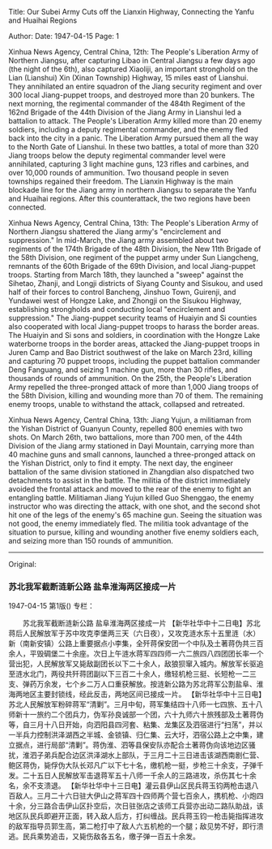 Title: Our Subei Army Cuts off the Lianxin Highway, Connecting the Yanfu and Huaihai Regions

Author: 
Date: 1947-04-15
Page: 1

Xinhua News Agency, Central China, 12th: The People's Liberation Army of Northern Jiangsu, after capturing Libao in Central Jiangsu a few days ago (the night of the 6th), also captured Xiaoliji, an important stronghold on the Lian (Lianshui) Xin (Xinan Township) Highway, 15 miles east of Lianshui. They annihilated an entire squadron of the Jiang security regiment and over 300 local Jiang-puppet troops, and destroyed more than 20 bunkers. The next morning, the regimental commander of the 484th Regiment of the 162nd Brigade of the 44th Division of the Jiang Army in Lianshui led a battalion to attack. The People's Liberation Army killed more than 20 enemy soldiers, including a deputy regimental commander, and the enemy fled back into the city in a panic. The Liberation Army pursued them all the way to the North Gate of Lianshui. In these two battles, a total of more than 320 Jiang troops below the deputy regimental commander level were annihilated, capturing 3 light machine guns, 123 rifles and carbines, and over 10,000 rounds of ammunition. Two thousand people in seven townships regained their freedom. The Lianxin Highway is the main blockade line for the Jiang army in northern Jiangsu to separate the Yanfu and Huaihai regions. After this counterattack, the two regions have been connected.

Xinhua News Agency, Central China, 13th: The People's Liberation Army of Northern Jiangsu shattered the Jiang army's "encirclement and suppression." In mid-March, the Jiang army assembled about two regiments of the 174th Brigade of the 48th Division, the New 11th Brigade of the 58th Division, one regiment of the puppet army under Sun Liangcheng, remnants of the 60th Brigade of the 69th Division, and local Jiang-puppet troops. Starting from March 18th, they launched a "sweep" against the Sihetao, Zhanji, and Longji districts of Siyang County and Sisukou, and used half of their forces to control Bancheng, Jinshuo Town, Guirenji, and Yundawei west of Hongze Lake, and Zhongji on the Sisukou Highway, establishing strongholds and conducting local "encirclement and suppression." The Jiang-puppet security teams of Huaiyin and Si counties also cooperated with local Jiang-puppet troops to harass the border areas. The Huaiyin and Si sons and soldiers, in coordination with the Hongze Lake waterborne troops in the border areas, attacked the Jiang-puppet troops in Juren Camp and Bao District southwest of the lake on March 23rd, killing and capturing 70 puppet troops, including the puppet battalion commander Deng Fanguang, and seizing 1 machine gun, more than 30 rifles, and thousands of rounds of ammunition. On the 25th, the People's Liberation Army repelled the three-pronged attack of more than 1,000 Jiang troops of the 58th Division, killing and wounding more than 70 of them. The remaining enemy troops, unable to withstand the attack, collapsed and retreated.

Xinhua News Agency, Central China, 13th: Jiang Yujun, a militiaman from the Yishan District of Guanyun County, repelled 800 enemies with two shots. On March 26th, two battalions, more than 700 men, of the 44th Division of the Jiang army stationed in Dayi Mountain, carrying more than 40 machine guns and small cannons, launched a three-pronged attack on the Yishan District, only to find it empty. The next day, the engineer battalion of the same division stationed in Zhangdian also dispatched two detachments to assist in the battle. The militia of the district immediately avoided the frontal attack and moved to the rear of the enemy to fight an entangling battle. Militiaman Jiang Yujun killed Guo Shenggao, the enemy instructor who was directing the attack, with one shot, and the second shot hit one of the legs of the enemy's 65 machine gun. Seeing the situation was not good, the enemy immediately fled. The militia took advantage of the situation to pursue, killing and wounding another five enemy soldiers each, and seizing more than 150 rounds of ammunition.



<hr /> 

Original: 


### 苏北我军截断涟新公路  盐阜淮海两区接成一片

1947-04-15
第1版()
专栏：

　　苏北我军截断涟新公路
    盐阜淮海两区接成一片
    【新华社华中十二日电】苏北蒋后人民解放军于苏中攻克李堡两三天（六日夜），又攻克涟水东十五里涟（水）新（南新安镇）公路上重要据点小李集，全歼蒋保安团一个中队及土著蒋伪共三百余人，平毁碉堡二十余座。次日上午涟水蒋军四四师一六二旅四八四团团长率一个营出犯，人民解放军又毙敌副团长以下二十余人，敌狼狈窜入城内。解放军长驱追至涟水北门，两役共歼蒋团副以下三百二十余人，缴轻机枪三挺、长短枪一二三支、弹药万余发，七个乡二万人口重获解放。按涟新公路为苏北蒋军公割盐阜、淮海两地区主要封锁线，经此反击，两地区间已接成一片。
    【新华社华中十三日电】苏北人民解放军粉碎蒋军“清剿”。三月中旬，蒋军集结四十八师一七四旅、五十八师新十一旅约二个团兵力，伪军孙良诚部一个团，六十九师六十旅残部及土著蒋伪等，自三月十八日开始，向泗阳县四河套、粘集、龙集区及泗宿进行“扫荡”，并以一半兵力控制洪泽湖西之半城、金锁镇、归仁集、云大圩，泗宿公路上之中集，建立据点，进行局部“清剿”。蒋伪淮、泗等县保安队亦配合土著蒋伪向该地边区骚扰，淮泗子弟兵配合边区洪泽湖水上部队，于三月二十三日进击该湖西南剧仁营、鲍区蒋伪，毙俘伪大队长邓凡广以下七十名，缴机枪一挺，步枪三十余支，子弹千发。二十五日人民解放军击退蒋军五十八师一千余人的三路进攻，杀伤其七十余名，余不支溃退。
    【新华社华中十三日电】灌云县伊山区民兵蒋玉钧两枪击退八百敌人。三月二十六日驻大伊山之蒋军四十四师两个营七百余人，携机枪、小炮四十余，分三路合击伊山区扑空后，次日驻张店之该师工兵营亦出动二路队助战，该地区队民兵即避开正面，转入敌人后方，打纠缠战。民兵蒋玉钧一枪击毙指挥进攻的敌军指导员郭生高，第二枪打中了敌人六五机枪的一个腿；敌见势不好，即行溃逃。民兵乘势追击，又毙伤敌各五名，缴子弹一百五十余发。
